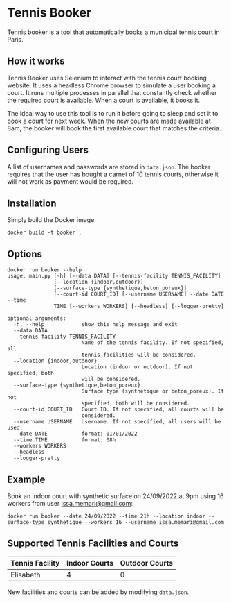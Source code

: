 # Tennis Booker

Tennis booker is a tool that automatically books a municipal tennis court in Paris.

## How it works

Tennis Booker uses Selenium to interact with the tennis court booking website. It uses a headless Chrome browser to simulate a user booking a court. It runs multiple processes in parallel that constantly check whether the required court is available. When a court is available, it books it.

The ideal way to use this tool is to run it before going to sleep and set it to book a court for next week. When the new courts are made available at 8am, the booker will book the first available court that matches the criteria.

## Configuring Users

A list of usernames and passwords are stored in `data.json`. The booker requires that the user has bought a carnet of 10 tennis courts, otherwise it will not work as payment would be required.

## Installation

Simply build the Docker image:

```
docker build -t booker .
```

## Options

```
docker run booker --help
usage: main.py [-h] [--data DATA] [--tennis-facility TENNIS_FACILITY]
               [--location {indoor,outdoor}]
               [--surface-type {synthetique,beton_poreux}]
               [--court-id COURT_ID] [--username USERNAME] --date DATE --time
               TIME [--workers WORKERS] [--headless] [--logger-pretty]

optional arguments:
  -h, --help            show this help message and exit
  --data DATA
  --tennis-facility TENNIS_FACILITY
                        Name of the tennis facility. If not specified, all
                        tennis facilities will be considered.
  --location {indoor,outdoor}
                        Location (indoor or outdoor). If not specified, both
                        will be considered.
  --surface-type {synthetique,beton_poreux}
                        Surface type (synthetique or beton_poreux). If not
                        specified, both will be considered.
  --court-id COURT_ID   Court ID. If not specified, all courts will be
                        considered.
  --username USERNAME   Username. If not specified, all users will be used.
  --date DATE           format: 01/01/2022
  --time TIME           format: 08h
  --workers WORKERS
  --headless
  --logger-pretty
```

## Example

Book an indoor court with synthetic surface on 24/09/2022 at 9pm using 16 workers from user issa.memari@gmail.com:

```
docker run booker --date 24/09/2022 --time 21h --location indoor --surface-type synthetique --workers 16 --username issa.memari@gmail.com
```

## Supported Tennis Facilities and Courts

| Tennis Facility | Indoor Courts | Outdoor Courts |
| --------------- | ------------- | -------------- |
| Elisabeth       | 4             | 0              |

New facilities and courts can be added by modifying `data.json`.
